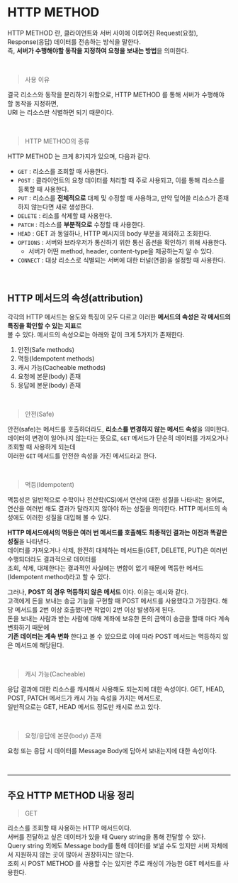 # HTTP METHOD

HTTP METHOD 란, 클라이언트와 서버 사이에 이루어진 Request(요청), Response(응답) 데이터를 전송하는 방식을 말한다.   
즉, **서버가 수행해야할 동작을 지정하여 요청을 보내는 방법**을 의미한다.

<br>

> 사용 이유

결국 리소스와 동작을 분리하기 위함으로, HTTP METHOD 를 통해 서버가 수행해야 할 동작을 지정하면,   
URI 는 리소스만 식별하면 되기 때문이다.


<br>

> HTTP METHOD의 종류

HTTP METHOD 는 크게 8가지가 있으며, 다음과 같다.

- `GET` : 리소스를 조회할 때 사용한다.
- `POST` : 클라이언트의 요청 데이터를 처리할 때 주로 사용되고, 이를 통해 리소스를 등록할 때 사용한다.
- `PUT` : 리소스를 **전체적으로** 대체 및 수정할 때 사용하고, 만약 덮어쓸 리소스가 존재하지 않는다면 새로 생성한다.
- `DELETE` : 리소를 삭제할 떄 사용한다.
- `PATCH` : 리소스를 **부분적으로** 수정할 때 사용한다.
- `HEAD` : GET 과 동일하나, HTTP 메시지의 body 부분을 제외하고 조회한다.
- `OPTIONS` : 서버와 브라우저가 통신하기 위한 통신 옵션을 확인하기 위해 사용한다.
  - 서버가 어떤 method, header, content-type을 제공하는지 알 수 있다.
- `CONNECT` : 대상 리소스로 식별되는 서버에 대한 터널(연결)을 설정할 때 사용한다.

<br>

## HTTP 메서드의 속성(attribution)   
각각의 HTTP 메서드는 용도와 특징이 모두 다르고 이러한 **메서드의 속성은 각 메서드의 특징을 확인할 수 있는 지표**로   
볼 수 있다. 메서드의 속성으로는 아래와 같이 크게 5가지가 존재한다.   

1. 안전(Safe methods)
2. 멱등(Idempotent methods)
3. 캐시 가능(Cacheable methods)
4. 요청에 본문(body) 존재
5. 응답에 본문(body) 존재

<br>   

> 안전(Safe)

안전(safe)는 메서드를 호출하더라도, **리소스를 변경하지 않는 메서드 속성**을 의미한다.   
데이터의 변경이 일어나지 않는다는 뜻으로, `GET` 메서드가 단순히 데이터를 가져오거나 조회할 때 사용하게 되는데   
이러한 `GET` 메서드를 안전한 속성을 가진 메서드라고 한다.

<br>

> 멱등(Idempotent)   

멱등성은 일반적으로 수학이나 전산학(CS)에서 연산에 대한 성질을 나타내는 용어로,   
연산을 여러번 해도 결과가 달라지지 않아야 하는 성질을 의미한다. HTTP 메서드의 속성에도 이러한 성질을 대입해 볼 수 있다.

**HTTP 메서드에서의 멱등은 여러 번 메서드를 호출해도 최종적인 결과는 이전과 똑같은 성질**을 나타낸다.   
데이터를 가져오거나 삭제, 완전히 대체하는 메서드들(GET, DELETE, PUT)은 여러번 수행되더라도 결과적으로 데이터를   
조회, 삭제, 대체한다는 결과적인 사실에는 변함이 없기 때문에 멱등한 메서드(Idempotent method)라고 할 수 있다.   

그러나, **POST 의 경우 멱등하지 않은 메서드** 이다. 이유는 예시와 같다.   
고객에게 돈을 보내는 송금 기능을 구현할 때 POST 메서드를 사용했다고 가정한다. 해당 메서드를 2번 이상 호출했다면 작업이 2번 이상 발생하게 된다.   
돈을 보내는 사람과 받는 사람에 대해 계좌에 보유한 돈의 금액이 송금을 할때 마다 계속 변화하기 때문에   
**기존 데이터는 계속 변화** 한다고 볼 수 있으므로 이에 따라 POST 메서드는 멱등하지 않은 메서드에 해당된다.

<br>

> 캐시 가능(Cacheable)   

응답 결과에 대한 리소스를 캐시해서 사용해도 되는지에 대한 속성이다. GET, HEAD, POST, PATCH 메서드가 캐시 가능 속성을 가지는 메서드로,   
일반적으로는 GET, HEAD 메서드 정도만 캐시로 쓰고 있다.

<br>

> 요청/응답에 본문(body) 존재

요청 또는 응답 시 데이터를 Message Body에 담아서 보내는지에 대한 속성이다.

<br><hr>

## 주요 HTTP METHOD 내용 정리   
> GET   

리소스를 조회할 때 사용하는 HTTP 메서드이다.   
서버를 전달하고 싶은 데이터가 있을 때 Query string을 통해 전달할 수 있다.   
Query string 외에도 Message body를 통해 데이터를 보낼 수도 있지만 서버 자체에서 지원하지 않는 곳이 많아서 권장하지는 않는다.   
조회 시 POST METHOD 를 사용할 수는 있지만 주로 캐싱이 가능한 GET 메서드를 사용한다.